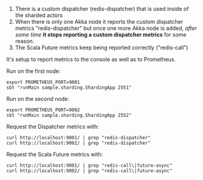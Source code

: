 
1. There is a custom dispatcher (redis-dispatcher) that is used inside of the sharded actors
2. When there is only one Akka node it reports the custom dispatcher metrics "redis-dispatcher"
   but once one more Akka node is added, _after some time_ **it stops reporting a custom dispatcher metrics** for some reason.
3. The Scala Future metrics keep being reported correctly ("redis-call")
   
It's setup to report metrics to the console as well as to Prometheus.

Run on the first node:
```
export PROMETHEUS_PORT=9001
sbt "runMain sample.sharding.ShardingApp 2551"
```

Run on the second node:
```
export PROMETHEUS_PORT=9002
sbt "runMain sample.sharding.ShardingApp 2552"
```

Request the Dispatcher metrics with:
```
curl http://localhost:9001/ | grep "redis-dispatcher"
curl http://localhost:9002/ | grep "redis-dispatcher"
```

Request the Scala Future metrics with:
```
curl http://localhost:9001/ | grep "redis-call\|future-async"
curl http://localhost:9002/ | grep "redis-call\|future-async"
```
